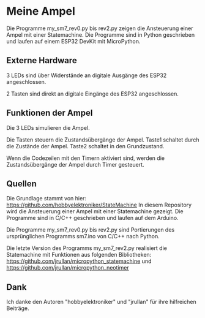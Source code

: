 # Meine Ampel

Die Programme my_sm7_rev0.py bis rev2.py zeigen die Ansteuerung einer Ampel mit einer Statemachine. Die Programme sind in Python geschrieben und laufen auf einem ESP32 DevKit mit MicroPython. 

## Externe Hardware
3 LEDs sind über Widerstände an digitale Ausgänge des ESP32 angeschlossen.  

2 Tasten sind direkt an digitale Eingänge des ESP32 angeschlossen. 

## Funktionen der Ampel
Die 3 LEDs simulieren die Ampel. 

Die Tasten steuern die Zustandsübergänge der Ampel. Taste1 schaltet durch die Zustände der Ampel. Taste2 schaltet in den Grundzustand. 

Wenn die Codezeilen mit den Timern aktiviert sind, werden die Zustandsübergänge der Ampel durch Timer gesteuert. 

## Quellen
Die Grundlage stammt von hier: https://github.com/hobbyelektroniker/StateMachine
In diesem Repository wird die Ansteuerung einer Ampel mit einer Statemachine gezeigt. Die Programme sind in C/C++ geschrieben und laufen auf dem Arduino. 

Die Programme my_sm7_rev0.py bis rev2.py sind Portierungen des ursprünglichen Programms sm7.ino von C/C++ nach Python.

Die letzte Version des Programms my_sm7_rev2.py realisiert die Statemachine mit Funktionen aus folgenden Bibliotheken: https://github.com/jrullan/micropython_statemachine und https://github.com/jrullan/micropython_neotimer

## Dank
Ich danke den Autoren "hobbyelektroniker" und "jrullan" für ihre hilfreichen Beiträge. 